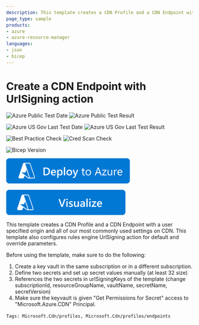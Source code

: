 ```yaml
---
description: This template creates a CDN Profile and a CDN Endpoint with a user specified origin and all of our most commonly used settings on CDN. This template also configures rules engine UrlSigning action for default and override parameters.
page_type: sample
products:
- azure
- azure-resource-manager
languages:
- json
- bicep
---
```

# Create a CDN Endpoint with UrlSigning action

![Azure Public Test Date](https://azurequickstartsservice.blob.core.windows.net/badges/quickstarts/microsoft.cdn/cdn-with-ruleseengine-urlsigning/PublicLastTestDate.svg)
![Azure Public Test Result](https://azurequickstartsservice.blob.core.windows.net/badges/quickstarts/microsoft.cdn/cdn-with-ruleseengine-urlsigning/PublicDeployment.svg)

![Azure US Gov Last Test Date](https://azurequickstartsservice.blob.core.windows.net/badges/quickstarts/microsoft.cdn/cdn-with-ruleseengine-urlsigning/FairfaxLastTestDate.svg)
![Azure US Gov Last Test Result](https://azurequickstartsservice.blob.core.windows.net/badges/quickstarts/microsoft.cdn/cdn-with-ruleseengine-urlsigning/FairfaxDeployment.svg)

![Best Practice Check](https://azurequickstartsservice.blob.core.windows.net/badges/quickstarts/microsoft.cdn/cdn-with-ruleseengine-urlsigning/BestPracticeResult.svg)
![Cred Scan Check](https://azurequickstartsservice.blob.core.windows.net/badges/quickstarts/microsoft.cdn/cdn-with-ruleseengine-urlsigning/CredScanResult.svg)

![Bicep Version](https://azurequickstartsservice.blob.core.windows.net/badges/quickstarts/microsoft.cdn/cdn-with-ruleseengine-urlsigning/BicepVersion.svg)

[![Deploy To Azure](https://raw.githubusercontent.com/Azure/azure-quickstart-templates/master/1-CONTRIBUTION-GUIDE/images/deploytoazure.svg?sanitize=true)](https://portal.azure.com/#create/Microsoft.Template/uri/https%3A%2F%2Fraw.githubusercontent.com%2FAzure%2Fazure-quickstart-templates%2Fmaster%2Fquickstarts%2Fmicrosoft.cdn%2Fcdn-with-ruleseengine-urlsigning%2Fazuredeploy.json)

[![Visualize](https://raw.githubusercontent.com/Azure/azure-quickstart-templates/master/1-CONTRIBUTION-GUIDE/images/visualizebutton.svg?sanitize=true)](http://armviz.io/#/?load=https%3A%2F%2Fraw.githubusercontent.com%2FAzure%2Fazure-quickstart-templates%2Fmaster%2Fquickstarts%2Fmicrosoft.cdn%2Fcdn-with-ruleseengine-urlsigning%2Fazuredeploy.json)

This template creates a CDN Profile and a CDN Endpoint with a user specified origin and all of our most commonly used settings on CDN. This template also configures rules engine UrlSigning action for default and override parameters.

Before using the template, make sure to do the following:

1. Create a key vault in the same subscription or in a different subscription.
2. Define two secrets and set up secret values manually (at least 32 size)
3. References the two secrets in urlSigningKeys of the template (change subscriptionId, resourceGroupName, vaultName, secretName, secretVersion)
4. Make sure the keyvault is given "Get Permissions for Secret" access to "Microsoft.Azure.CDN" Principal.

`Tags: Microsoft.Cdn/profiles, Microsoft.Cdn/profiles/endpoints`
